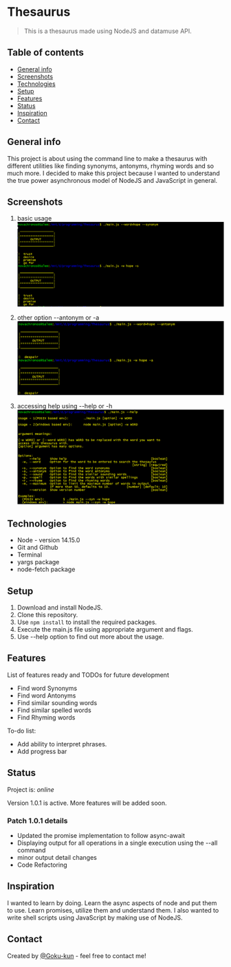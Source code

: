 # Thesaurus

> This is a thesaurus made using NodeJS and datamuse API.

## Table of contents

* [General info](#general-info)
* [Screenshots](#screenshots)
* [Technologies](#technologies)
* [Setup](#setup)
* [Features](#features)
* [Status](#status)
* [Inspiration](#inspiration)
* [Contact](#contact)

## General info

This project is about using the command line to make a thesaurus with different utilities like finding synonyms, antonyms, rhyming words and so much more. I decided to make this project because I wanted to understand the true power asynchronous model of NodeJS and JavaScript in general.

## Screenshots

1. basic usage
![basic use](./resources/images/output-detailed.png)

2. other option --antonym or -a
![Antonym output](./resources/images/output-antonym.png)

3. accessing help using --help or -h
![help output](./resources/images/output-help.png)

## Technologies

* Node - version 14.15.0
* Git and Github
* Terminal
* yargs package
* node-fetch package

## Setup

1. Download and install NodeJS.
2. Clone this repository.
3. Use `npm install` to install the required packages. 
4. Execute the main.js file using appropriate argument and flags.
5. Use --help option to find out more about the usage.

## Features

List of features ready and TODOs for future development

* Find word Synonyms
* Find word Antonyms
* Find similar sounding words
* Find similar spelled words
* Find Rhyming words

To-do list:

* Add ability to interpret phrases.
* Add progress bar

## Status

Project is: _online_

Version 1.0.1 is active. More features will be added soon.

### Patch 1.0.1 details
* Updated the promise implementation to follow async-await
* Displaying output for all operations in a single execution using the --all command
* minor output detail changes
* Code Refactoring

## Inspiration

I wanted to learn by doing. Learn the async aspects of node and put them to use. Learn promises, utilize them and understand them. I also wanted to write shell scripts using JavaScript by making use of NodeJS.

## Contact

Created by [@Goku-kun](https://github.com/Goku-kun) - feel free to contact me!
